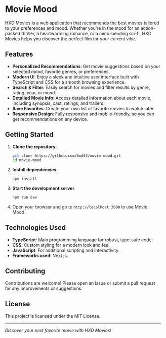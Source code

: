 # Movie Mood

HXD Movies is a web application that recommends the best movies tailored to your preferences and mood. Whether you're in the mood for an action-packed thriller, a heartwarming romance, or a mind-bending sci-fi, HXD Movies helps you discover the perfect film for your current vibe.

## Features

- **Personalized Recommendations**: Get movie suggestions based on your selected mood, favorite genres, or preferences.
- **Modern UI**: Enjoy a sleek and intuitive user interface built with TypeScript and CSS for a smooth browsing experience.
- **Search & Filter**: Easily search for movies and filter results by genre, rating, year, or mood.
- **Detailed Movie Info**: Access detailed information about each movie, including synopsis, cast, ratings, and trailers.
- **Save Favorites**: Create your own list of favorite movies to watch later.
- **Responsive Design**: Fully responsive and mobile-friendly, so you can get recommendations on any device.

## Getting Started

1. **Clone the repository**:
   ```bash
   git clone https://github.com/hxd54/movie-mood.git
   cd movie-mood
   ```

2. **Install dependencies**:
   ```bash
   npm install
   ```

3. **Start the development server**:
   ```bash
   npm run dev
   ```

4. Open your browser and go to `http://localhost:3000` to use Movie Mood.

## Technologies Used

- **TypeScript**: Main programming language for robust, type-safe code.
- **CSS**: Custom styling for a modern look and feel.
- **JavaScript**: For additional scripting and interactivity.
- **Frameworks used**: Next.js.

## Contributing

Contributions are welcome! Please open an issue or submit a pull request for any improvements or suggestions.

## License

This project is licensed under the MIT License.

---

_Discover your next favorite movie with HXD Movies!_
